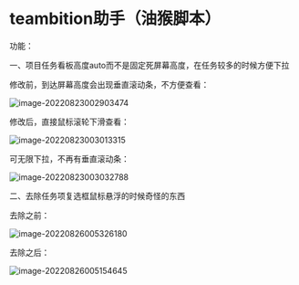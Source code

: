 # teambition助手（油猴脚本）



功能： 

一、项目任务看板高度auto而不是固定死屏幕高度，在任务较多的时候方便下拉

修改前，到达屏幕高度会出现垂直滚动条，不方便查看：

![image-20220823002903474](README.assets/image-20220823002903474.png)

修改后，直接鼠标滚轮下滑查看：

![image-20220823003013315](README.assets/image-20220823003013315.png)

可无限下拉，不再有垂直滚动条：

![image-20220823003032788](README.assets/image-20220823003032788.png)

二、去除任务项复选框鼠标悬浮的时候奇怪的东西 

去除之前：

![image-20220826005326180](README.assets/image-20220826005326180.png)

去除之后： 

![image-20220826005154645](README.assets/image-20220826005154645.png)



